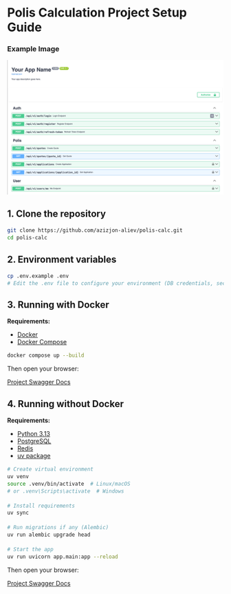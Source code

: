 # Polis Calculation Project Setup Guide


### Example Image

![Swagger Docs](./docs/images/img.png)


## 1. Clone the repository

```bash
git clone https://github.com/azizjon-aliev/polis-calc.git
cd polis-calc
```

## 2. Environment variables

```bash
cp .env.example .env
# Edit the .env file to configure your environment (DB credentials, secret keys, etc.)
```

## 3. Running with Docker

**Requirements:**

* [Docker](https://docs.docker.com/)
* [Docker Compose](https://docs.docker.com/compose/)

```bash
docker compose up --build
```

Then open your browser:

[Project Swagger Docs](http://0.0.0.0:8000/docs)

## 4. Running without Docker

**Requirements:**

* [Python 3.13](https://www.python.org/downloads/release/python-3130/)
* [PostgreSQL](https://www.postgresql.org/docs/)
* [Redis](https://redis.io/docs/latest/)
* [uv package](https://docs.astral.sh/uv/)

```bash
# Create virtual environment
uv venv
source .venv/bin/activate  # Linux/macOS
# or .venv\Scripts\activate  # Windows

# Install requirements
uv sync

# Run migrations if any (Alembic)
uv run alembic upgrade head

# Start the app
uv run uvicorn app.main:app --reload
```

Then open your browser:

[Project Swagger Docs](http://127.0.0.1:8000/docs)



